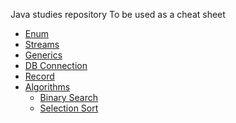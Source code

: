 Java studies repository
To be used as a cheat sheet

- [Enum](Enum.md)
- [Streams](Streams.md)
- [Generics](Generics.md)
- [DB Connection](DB_Connection.md)
- [Record](Record.md)
-  [Algorithms](Algorithms/)
	- [Binary Search](Algorithms/BinarySearch.md)
	- [Selection Sort](Algorithms/SelectionSort.md)
 

